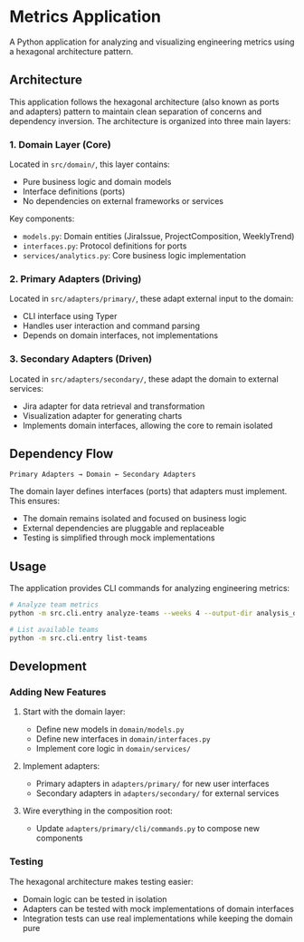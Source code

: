 # Metrics Application

A Python application for analyzing and visualizing engineering metrics using a hexagonal architecture pattern.

## Architecture

This application follows the hexagonal architecture (also known as ports and adapters) pattern to maintain clean separation of concerns and dependency inversion. The architecture is organized into three main layers:

### 1. Domain Layer (Core)

Located in `src/domain/`, this layer contains:
- Pure business logic and domain models
- Interface definitions (ports)
- No dependencies on external frameworks or services

Key components:
- `models.py`: Domain entities (JiraIssue, ProjectComposition, WeeklyTrend)
- `interfaces.py`: Protocol definitions for ports
- `services/analytics.py`: Core business logic implementation

### 2. Primary Adapters (Driving)

Located in `src/adapters/primary/`, these adapt external input to the domain:
- CLI interface using Typer
- Handles user interaction and command parsing
- Depends on domain interfaces, not implementations

### 3. Secondary Adapters (Driven)

Located in `src/adapters/secondary/`, these adapt the domain to external services:
- Jira adapter for data retrieval and transformation
- Visualization adapter for generating charts
- Implements domain interfaces, allowing the core to remain isolated

## Dependency Flow

```
Primary Adapters → Domain ← Secondary Adapters
```

The domain layer defines interfaces (ports) that adapters must implement. This ensures:
- The domain remains isolated and focused on business logic
- External dependencies are pluggable and replaceable
- Testing is simplified through mock implementations

## Usage

The application provides CLI commands for analyzing engineering metrics:

```bash
# Analyze team metrics
python -m src.cli.entry analyze-teams --weeks 4 --output-dir analysis_output

# List available teams
python -m src.cli.entry list-teams
```

## Development

### Adding New Features

1. Start with the domain layer:
   - Define new models in `domain/models.py`
   - Define new interfaces in `domain/interfaces.py`
   - Implement core logic in `domain/services/`

2. Implement adapters:
   - Primary adapters in `adapters/primary/` for new user interfaces
   - Secondary adapters in `adapters/secondary/` for external services

3. Wire everything in the composition root:
   - Update `adapters/primary/cli/commands.py` to compose new components

### Testing

The hexagonal architecture makes testing easier:
- Domain logic can be tested in isolation
- Adapters can be tested with mock implementations of domain interfaces
- Integration tests can use real implementations while keeping the domain pure
